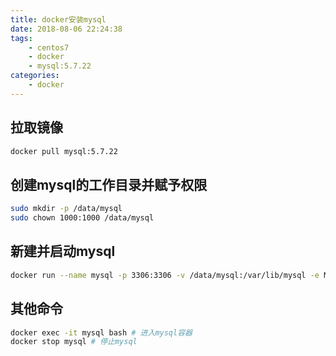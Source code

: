 ```yaml
---
title: docker安装mysql
date: 2018-08-06 22:24:38
tags:
    - centos7
    - docker
    - mysql:5.7.22
categories:
    - docker
---
```


## 拉取镜像
```bash
docker pull mysql:5.7.22
```
## 创建mysql的工作目录并赋予权限
```bash
sudo mkdir -p /data/mysql
sudo chown 1000:1000 /data/mysql
```
## 新建并启动mysql
```bash
docker run --name mysql -p 3306:3306 -v /data/mysql:/var/lib/mysql -e MYSQL_ROOT_PASSWORD=123456 -d mysql:5.7.22  --character-set-server=utf8mb4 --collation-server=utf8mb4_unicode_ci 
```
## 其他命令
```bash
docker exec -it mysql bash # 进入mysql容器
docker stop mysql # 停止mysql
```



